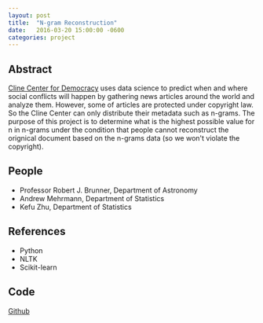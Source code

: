 ```yaml
---
layout: post
title:  "N-gram Reconstruction"
date:   2016-03-20 15:00:00 -0600
categories: project
---
```


## Abstract

[Cline Center for Democracy](http://www.clinecenter.illinois.edu/) uses data science to predict when and where social conflicts will happen by gathering news articles around the world and analyze them. However, some of articles are protected under copyright law. So the Cline Center can only distribute their metadata such as n-grams. The purpose of this project is to determine what is the highest possible value for n in n-grams under the condition that people cannot reconstruct the orignical document based on the n-grams data (so we won't violate the copyright).

## People

* Professor Robert J. Brunner, Department of Astronomy 
* Andrew Mehrmann, Department of Statistics
* Kefu Zhu, Department of Statistics


## References

* Python
* NLTK
* Scikit-learn

## Code

[Github](https://github.com/kfz0131/Statistics/blob/master/N-gram%20Reconstruction%20Project.ipynb)
